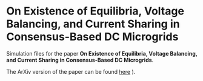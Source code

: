 # On Existence of Equilibria, Voltage Balancing, and Current Sharing in Consensus-Based DC Microgrids
Simulation files for the paper **On Existence of Equilibria, Voltage Balancing, and Current Sharing in Consensus-Based DC Microgrids**.

The ArXiv version of the paper can be found [here](https://arxiv.org/abs/2005.00068)
).

